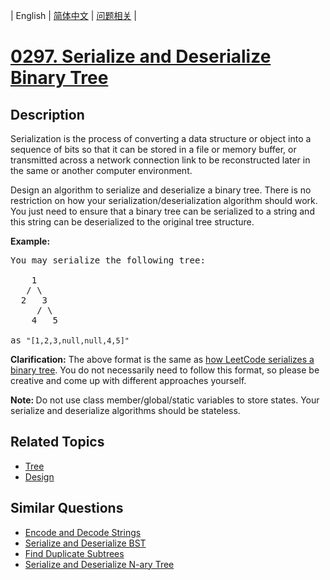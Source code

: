 
| English | [简体中文](README.md) | [问题相关](QUESTION.md) |
# [0297. Serialize and Deserialize Binary Tree](https://leetcode-cn.com/problems/serialize-and-deserialize-binary-tree/)
## Description
<p>Serialization is the process of converting a data structure or object into a sequence of bits so that it can be stored in a file or memory buffer, or transmitted across a network connection link to be reconstructed later in the same or another computer environment.</p>

<p>Design an algorithm to serialize and deserialize a binary tree. There is no restriction on how your serialization/deserialization algorithm should work. You just need to ensure that a binary tree can be serialized to a string and this string can be deserialized to the original tree structure.</p>

<p><strong>Example:&nbsp;</strong></p>

<pre>
You may serialize the following tree:

    1
   / \
  2   3
     / \
    4   5

as <code>&quot;[1,2,3,null,null,4,5]&quot;</code>
</pre>

<p><strong>Clarification:</strong> The above format is the same as <a href="/faq/#binary-tree">how LeetCode serializes a binary tree</a>. You do not necessarily need to follow this format, so please be creative and come up with different approaches yourself.</p>

<p><strong>Note:&nbsp;</strong>Do not use class member/global/static variables to store states. Your serialize and deserialize algorithms should be stateless.</p>

## Related Topics
- [Tree](https://leetcode-cn.com/tag/tree)
- [Design](https://leetcode-cn.com/tag/design)
## Similar Questions
- [Encode and Decode Strings](../0271/README_EN.md)
- [Serialize and Deserialize BST](../0449/README_EN.md)
- [Find Duplicate Subtrees](../0652/README_EN.md)
- [Serialize and Deserialize N-ary Tree](../0428/README_EN.md)
